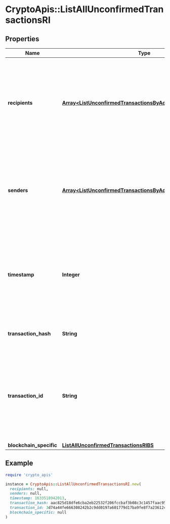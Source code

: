 # CryptoApis::ListAllUnconfirmedTransactionsRI

## Properties

| Name | Type | Description | Notes |
| ---- | ---- | ----------- | ----- |
| **recipients** | [**Array&lt;ListUnconfirmedTransactionsByAddressRIRecipientsInner&gt;**](ListUnconfirmedTransactionsByAddressRIRecipientsInner.md) | Represents a list of recipient addresses with the respective amounts. In account-based protocols like Ethereum there is only one address in this list. |  |
| **senders** | [**Array&lt;ListUnconfirmedTransactionsByAddressRISendersInner&gt;**](ListUnconfirmedTransactionsByAddressRISendersInner.md) | Represents a list of sender addresses with the respective amounts. In account-based protocols like Ethereum there is only one address in this list. |  |
| **timestamp** | **Integer** | Defines the exact date/time in Unix Timestamp when this transaction was mined, confirmed or first seen in Mempool, if it is unconfirmed. |  |
| **transaction_hash** | **String** | String representation of the transaction hash |  |
| **transaction_id** | **String** | Represents the unique identifier of a transaction, i.e. it could be &#x60;transactionId&#x60; in UTXO-based protocols like Bitcoin, and transaction &#x60;hash&#x60; in Ethereum blockchain. |  |
| **blockchain_specific** | [**ListAllUnconfirmedTransactionsRIBS**](ListAllUnconfirmedTransactionsRIBS.md) |  |  |

## Example

```ruby
require 'crypto_apis'

instance = CryptoApis::ListAllUnconfirmedTransactionsRI.new(
  recipients: null,
  senders: null,
  timestamp: 1633518942013,
  transaction_hash: aac825d18dfe6cba2eb22532f206fccbaf3b08c3c1457faac9568c1a4a6dfc00,
  transaction_id: 3d74a44fe666308242b2c9dd0197a601779d17ba9fe8f7a23612c53a910bc98d,
  blockchain_specific: null
)
```

